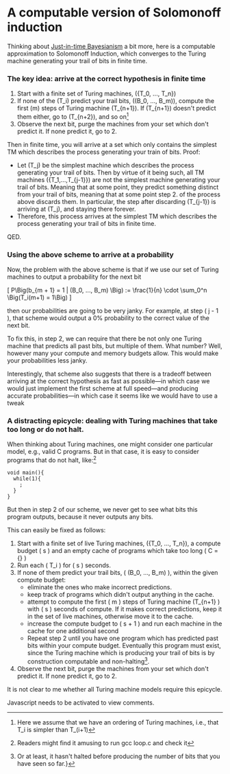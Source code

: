 A computable version of Solomonoff induction
==========================================

Thinking about [Just-in-time Bayesianism](https://nunosempere.com/blog/2023/02/04/just-in-time-bayesianism/) a bit more,  here is a computable approximation to Solomonoff Induction, which converges to the Turing machine generating your trail of bits in finite time. <script src="https://polyfill.io/v3/polyfill.min.js?features=es6"></script> <script id="MathJax-script" async src="https://cdn.jsdelivr.net/npm/mathjax@3/es5/tex-mml-chtml.js"></script> <!-- Note: to correctly render this math, compile this markdown with /usr/bin/markdown -f fencedcode -f ext -f footnote -f latex $1 where /usr/bin/markdown is the discount markdown binary https://github.com/Orc/discount http://www.pell.portland.or.us/~orc/Code/discount/ --> 

### The key idea: arrive at the correct hypothesis in finite time

1. Start with a finite set of Turing machines, \(\{T_0, ..., T_n\}\)
2. If none of the \(T_i\) predict your trail bits, \((B_0, ..., B_m)\), compute the first \(m\) steps of Turing machine \(T_{n+1}\). If \(T_{n+1}\) doesn't predict them either, go to \(T_{n+2}\), and so on[^1]
3. Observe the next bit, purge the machines from your set which don't predict it. If none predict it, go to 2.

Then in finite time, you will arrive at a set which only contains the simplest TM which describes the process generating your train of bits. Proof:

- Let \(T_j\) be the simplest machine which describes the process generating your trail of bits. Then by virtue of it being such, all TM machines \(\{T_1,...,T_{j-1}\}\) are not the simplest machine generating your trail of bits. Meaning that at some point, they predict something distinct from your trail of bits, meaning that at some point step 2. of the process above discards them. In particular, the step after discarding \(T_{j-1}\) is arriving at \(T_j\), and staying there forever.
- Therefore, this process arrives at the simplest TM which describes the process generating your trail of bits in finite time.

QED. 

### Using the above scheme to arrive at a probability 

Now, the problem with the above scheme is that if we use our set of Turing machines to output a probability for the next bit

\[ P\Big(b_{m + 1} = 1 | (B_0, ..., B_m) \Big) := \frac{1}{n} \cdot \sum_0^n \Big(T_i(m+1) = 1\Big)  \]

then our probabilities are going to be very janky. For example, at step \( j - 1 \), that scheme would output a 0% probability to the correct value of the next bit.

To fix this, in step 2, we can require that there be not only one Turing machine that predicts all past bits, but multiple of them. What number? Well, however many your compute and memory budgets allow. This would make your probabilities less janky. 

Interestingly, that scheme also suggests that there is a tradeoff between arriving at the correct hypothesis as fast as possible—in which case we would just implement the first scheme at full speed—and producing accurate probabilities—in which case it seems like we would have to use a tweak

### A distracting epicycle: dealing with Turing machines that take too long or do not halt.

When thinking about Turing machines, one might consider one particular model, e.g., valid C programs. But in that case, it is easy to consider programs that do not halt, like:[^2]

```
void main(){
  while(1){
    ;
  }
}
```

But then in step 2 of our scheme, we never get to see what bits this program outputs, because it never outputs any bits.

This can easily be fixed as follows:

1. Start with a finite set of live Turing machines, \(\{T_0, ..., T_n\}\), a compute budget \( s \) and an empty cache of programs which take too long \( C =\{\} \)
2. Run each \( T_i \) for \( s \) seconds. 
3. If none of them predict your trail bits, \( (B_0, ..., B_m) \), within the given compute budget: 
   -  eliminate the ones who make incorrect predictions.
   -  keep track of programs which didn't output anything in the cache.
   -  attempt to compute the first \( m \) steps of Turing machine \(T_{n+1} \) with \( s \) seconds of compute. If it makes correct predictions, keep it in the set of live machines, otherwise move it to the cache.
   -  increase the compute budget to \( s + 1 \) and run each machine in the cache for one additional second
   -  Repeat step 2 until you have one program which has predicted past bits within your compute budget. Eventually this program must exist, since the Turing machine which is producing your trail of bits is by construction computable and non-halting[^3].
4. Observe the next bit, purge the machines from your set which don't predict it. If none predict it, go to 2.

It is not clear to me whether all Turing machine models require this epicycle.


<p>
  <section id='isso-thread'>
  <noscript>Javascript needs to be activated to view comments.</noscript>
  </section>
</p>



[^1]: Here we assume that we have an ordering of Turing machines, i.e., that T_i is simpler than T_(i+1)
[^2]: Readers might find it amusing to run gcc loop.c and check it
[^3]: Or at least, it hasn't halted before producing the number of bits that you have seen so far.}
